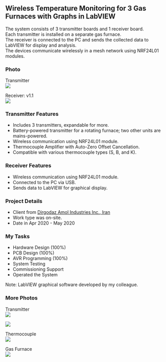 ## Wireless Temperature Monitoring for 3 Gas Furnaces with Graphs in LabVIEW
   
The system consists of 3 transmitter boards and 1 receiver board.  
Each transmitter is installed on a separate gas furnace.  
The receiver is connected to the PC and sends the collected data to LabVIEW for display and analysis.  
The devices communicate wirelessly in a mesh network using NRF24L01 modules.  

### Photo
Transmitter    
![](https://s34.picofile.com/file/8487158368/Transmitter.jpg)

Receiver: v1.1  
![](https://s34.picofile.com/file/8487158418/Receiver_v1_1.jpg)

### Transmitter Features
- Includes 3 transmitters, expandable for more.
- Battery-powered transmitter for a rotating furnace; two other units are mains-powered.
- Wireless communication using NRF24L01 module.
- Thermocouple Amplifier with Auto-Zero Offset Cancellation.
- Compatible with various thermocouple types (S, B, and K).

### Receiver Features
- Wireless communication using NRF24L01 module.
- Connected to the PC via USB.
- Sends data to LabVIEW for graphical display.

### Project Details
- Client from [Dirgodaz Amol Industries Inc., Iran](https://dirgodazamol.com/en/)
- Work type was on-site.
- Date in Apr 2020 - May 2020

### My Tasks
- Hardware Design (100%)
- PCB Design (100%)
- AVR Programming (100%)
- System Testing
- Commissioning Support
- Operated the System

Note: LabVIEW graphical software developed by my colleague.

### More Photos
Transmitter    
![](https://s34.picofile.com/file/8487158376/Transmitter2.jpg)

![](https://s34.picofile.com/file/8487158384/Transmitter3.jpg)

Thermocouple   
![](https://s34.picofile.com/file/8487158400/TC.jpg)

Gas Furnace   
![](https://s34.picofile.com/file/8487158426/GasFurnace.jpg)

